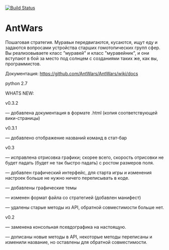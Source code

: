[![Build Status](https://travis-ci.org/AntWars/AntWars.svg?branch=master)](https://travis-ci.org/AntWars/AntWars)

# AntWars

Пошаговая стратегия.  Муравьи передвигаются, кусаются, ищут еду и задаются вопросами устройства старших гомотопических групп сфер. 
Вы реализовываете класс "муравей" и класс "муравейник", и они вступают в бой за место под солнцем с созданиями таких же, как вы, программистов.

Документация: https://github.com/AntWars/AntWars/wiki/docs

python 2.7

WHATS NEW:


v0.3.2

— добавлена документация в формате .html (копия соответствующей вики-страницы)


v0.3.1

— добавлено отображение названий команд в стат-бар


v0.3

— исправлена отрисовка графики; скорее всего, скорость отрисовки не будет падать (будет не так быстро падать) с ростом размеров поля.

— добавлен графический интерфейс, для старта игры и изменения настроек больше не нужно ничего переписывать в коде.

— добавлены графические темы

— изменен формат файла со стратегией (добавлен манифест)

— удалены старые методы из API, обратной совместимости больше нет.

v0.2

— заменена консольная псевдографика на настоящую.

— дописаны новые методы в API, некоторые методы переписаны и изменили название, но оставлены для обратной совместимости.